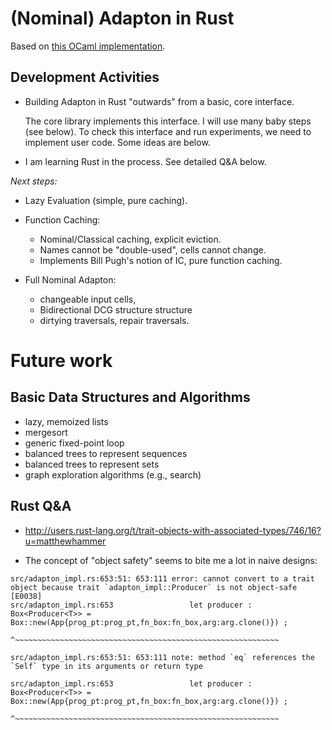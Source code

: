 (Nominal) Adapton in Rust
==========================

Based on [this OCaml implementation](https://github.com/plum-umd/adapton.ocaml).

Development Activities
-----------------------

 - Building Adapton in Rust "outwards" from a basic, core interface.

   The core library implements this interface.  I will use many baby
   steps (see below). To check this interface and run experiments, we
   need to implement user code.  Some ideas are below.

 - I am learning Rust in the process.  See detailed Q&A below.

*Next steps:*

 - Lazy Evaluation (simple, pure caching).

 - Function Caching:
   - Nominal/Classical caching, explicit eviction.
   - Names cannot be "double-used", cells cannot change.
   - Implements Bill Pugh's notion of IC, pure function caching.

 - Full Nominal Adapton:
   - changeable input cells,
   - Bidirectional DCG structure structure
   - dirtying traversals, repair traversals.


Future work
============

Basic Data Structures and Algorithms
-------------------------------------------
 - lazy, memoized lists
 - mergesort
 - generic fixed-point loop
 - balanced trees to represent sequences
 - balanced trees to represent sets
 - graph exploration algorithms (e.g., search)

Rust Q&A
---------

 - http://users.rust-lang.org/t/trait-objects-with-associated-types/746/16?u=matthewhammer

 - The concept of "object safety" seems to bite me a lot in naive designs:
 
 ```
 src/adapton_impl.rs:653:51: 653:111 error: cannot convert to a trait object because trait `adapton_impl::Producer` is not object-safe [E0038]
 src/adapton_impl.rs:653                 let producer : Box<Producer<T>> = Box::new(App{prog_pt:prog_pt,fn_box:fn_box,arg:arg.clone()}) ;
                                                                           ^~~~~~~~~~~~~~~~~~~~~~~~~~~~~~~~~~~~~~~~~~~~~~~~~~~~~~~~~~~~
                                                                           src/adapton_impl.rs:653:51: 653:111 note: method `eq` references the `Self` type in its arguments or return type
                                                                           src/adapton_impl.rs:653                 let producer : Box<Producer<T>> = Box::new(App{prog_pt:prog_pt,fn_box:fn_box,arg:arg.clone()}) ;
                                                                                                                                                     ^~~~~~~~~~~~~~~~~~~~~~~~~~~~~~~~~~~~~~~~~~~~~~~~~~~~~~~~~~~~
```
